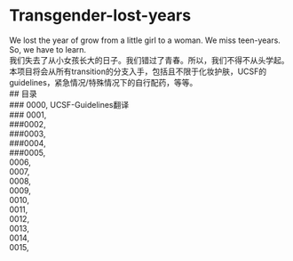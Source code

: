 # Transgender-lost-years
We lost the year of grow from a little girl to a woman. We miss teen-years. So, we have to learn.
<br>我们失去了从小女孩长大的日子。我们错过了青春。所以，我们不得不从头学起。
<br>本项目将会从所有transition的分支入手，包括且不限于化妆护肤，UCSF的guidelines，紧急情况/特殊情况下的自行配药，等等。
<br> ## 目录
<br> ### 0000, UCSF-Guidelines翻译
<br> ### 0001,
<br> ###0002,
<br> ###0003,
<br> ###0004,
<br> ###0005,
<br> 0006,
<br> 0007,
<br> 0008,
<br> 0009,
<br> 0010,
<br> 0011,
<br> 0012,
<br> 0013,
<br> 0014,
<br> 0015,
